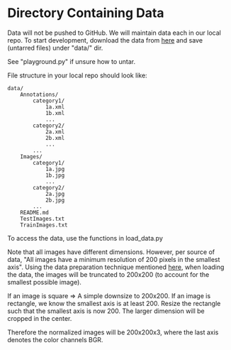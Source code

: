 # Directory Containing Data

Data will not be pushed to GitHub. We will maintain data each in our local repo. To start development, download the data from [here](http://web.mit.edu/torralba/www/indoor.html?fbclid=IwAR0_7QdqHvB-YT3R-ylltLE3F3Ob_tgQzPRpxi1xKNV7sYQx6cfsIuzSkXU) and save (untarred files) under "data/" dir.

See "playground.py" if unsure how to untar.

File structure in your local repo should look like:

    data/
        Annotations/
            category1/
                1a.xml
                1b.xml
                ...
            category2/
                2a.xml
                2b.xml
                ...
            ...
        Images/
            category1/
                1a.jpg
                1b.jpg
                ...
            category2/
                2a.jpg
                2b.jpg
            ...
        README.md
        TestImages.txt
        TrainImages.txt


To access the data, use the functions in load_data.py


Note that all images have different dimensions. However, per source of data, "All images have a minimum resolution of 200 pixels in the smallest axis". 
Using the data preparation technique mentioned [here](https://machinelearningmastery.com/best-practices-for-preparing-and-augmenting-image-data-for-convolutional-neural-networks/), when loading the data, the images will be truncated to 200x200 (to account for the smallest possible image). 

If an image is square => A simple downsize to 200x200.
If an image is rectangle, we know the smallest axis is at least 200. Resize the rectangle such that the smallest axis is now 200. The larger dimension will be cropped in the center.

Therefore the normalized images will be 200x200x3, where the last axis denotes the color channels BGR.